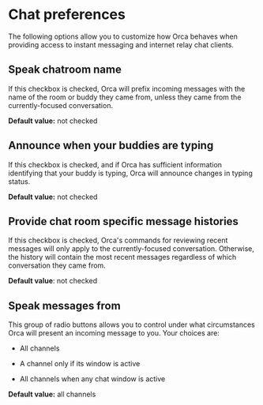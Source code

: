 # Chat preferences

The following options allow you to customize how Orca behaves when providing access to instant messaging and internet relay chat clients.

## Speak chatroom name

If this checkbox is checked, Orca will prefix incoming messages with the name of the room or buddy they came from, unless they came from the currently-focused conversation.

**Default value:** not checked

## Announce when your buddies are typing

If this checkbox is checked, and if Orca has sufficient information identifying that your buddy is typing, Orca will announce changes in typing status.

**Default value:** not checked

## Provide chat room specific message histories

If this checkbox is checked, Orca's commands for reviewing recent messages will only apply to the currently-focused conversation. Otherwise, the history will contain the most recent messages regardless of which conversation they came from.

**Default value**: not checked

## Speak messages from

This group of radio buttons allows you to control under what circumstances Orca will present an incoming message to you. Your choices are:

* All channels

* A channel only if its window is active

* All channels when any chat window is active

**Default value:** all channels
